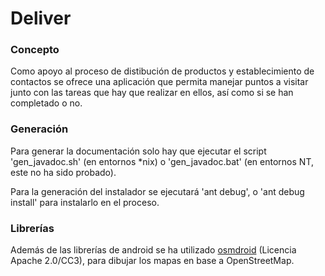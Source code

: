 Deliver
=======

### Concepto

Como apoyo al proceso de distibución de productos y establecimiento de
contactos se ofrece una aplicación que permita manejar puntos a visitar
junto con las tareas que hay que realizar en ellos, así como si se
han completado o no.


### Generación

Para generar la documentación solo hay que ejecutar el script 'gen\_javadoc.sh' (en entornos *nix) o
'gen_javadoc.bat' (en entornos NT, este no ha sido probado).

Para la generación del instalador se ejecutará 'ant debug', o 'ant debug install' para instalarlo en el proceso.


### Librerías

Además de las librerías de android se ha utilizado [osmdroid](https://code.google.com/p/osmdroid/) (Licencia Apache 2.0/CC3), para dibujar los mapas en base a OpenStreetMap.
